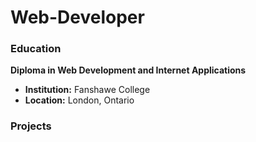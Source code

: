 # Web-Developer

### Education
**Diploma in Web Development and Internet Applications**
- **Institution:** Fanshawe College
- **Location:** London, Ontario

### Projects




